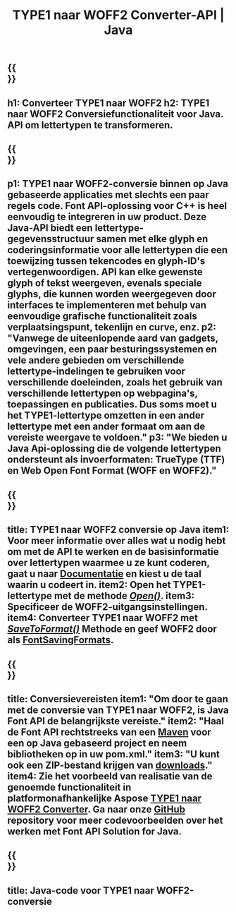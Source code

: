 ﻿---
translation: true
template: /_templates/conversion-child-java.md
title: TYPE1 naar WOFF2 Converter-API | Java
description: Converteer TYPE1 naar WOFF2 met behulp van Java API op Windows en Linux. Integreer deze native TYPE1 naar WOFF2-lettertypeconversiefunctionaliteit in uw eigen oplossing.
keywords: type1 naar woff2 java api, type12woff2 java-oplossing, type1 naar woff2 java
url: /java/conversion/type1-to-woff2/
family: font
platformtag: java
feature: conversion
otherformats: TTF WOFF
---

{{<section banner>}}
---
h1: Converteer TYPE1 naar WOFF2
h2: TYPE1 naar WOFF2 Conversiefunctionaliteit voor Java. API om lettertypen te transformeren.
---

{{<section overview>}}
---
p1: TYPE1 naar WOFF2-conversie binnen op Java gebaseerde applicaties met slechts een paar regels code. Font API-oplossing voor С++ is heel eenvoudig te integreren in uw product. Deze Java-API biedt een lettertype-gegevensstructuur samen met elke glyph en coderingsinformatie voor alle lettertypen die een toewijzing tussen tekencodes en glyph-ID's vertegenwoordigen. API kan elke gewenste glyph of tekst weergeven, evenals speciale glyphs, die kunnen worden weergegeven door interfaces te implementeren met behulp van eenvoudige grafische functionaliteit zoals verplaatsingspunt, tekenlijn en curve, enz.
p2: "Vanwege de uiteenlopende aard van gadgets, omgevingen, een paar besturingssystemen en vele andere gebieden om verschillende lettertype-indelingen te gebruiken voor verschillende doeleinden, zoals het gebruik van verschillende lettertypen op webpagina's, toepassingen en publicaties. Dus soms moet u het TYPE1-lettertype omzetten in een ander lettertype met een ander formaat om aan de vereiste weergave te voldoen."
p3: "We bieden u Java Api-oplossing die de volgende lettertypen ondersteunt als invoerformaten: TrueType (TTF) en Web Open Font Format (WOFF en WOFF2)."
---

{{<section feature1>}}
---
title: TYPE1 naar WOFF2 conversie op Java
item1: Voor meer informatie over alles wat u nodig hebt om met de API te werken en de basisinformatie over lettertypen waarmee u ze kunt coderen, gaat u naar [Documentatie](https://docs.aspose.com/font/) en kiest u de taal waarin u codeert in.
item2: Open het TYPE1-lettertype met de methode [*Open()*](https://reference.aspose.com/font/java/com.aspose.font/Font#open-com.aspose.font.FontDefinition-).
item3: Specificeer de WOFF2-uitgangsinstellingen.
item4: Converteer TYPE1 naar WOFF2 met [*SaveToFormat()*](https://reference.aspose.com/font/java/com.aspose.font/Font#saveToFormat-java.io.OutputStream-com.aspose.font.FontSavingFormats-)   Methode en geef WOFF2 door als [FontSavingFormats](https://reference.aspose.com/font/java/com.aspose.font/FontSavingFormats).
---

{{<section feature2>}}
---
title: Conversievereisten
item1: "Om door te gaan met de conversie van TYPE1 naar WOFF2, is Java Font API de belangrijkste vereiste."
item2: "Haal de Font API rechtstreeks van een [Maven](https://repository.aspose.com/webapp/#/artifacts/browse/tree/General/repo/com/aspose/aspose-font) voor een op Java gebaseerd project en neem bibliotheken op in uw pom.xml."
item3: "U kunt ook een ZIP-bestand krijgen van [downloads](https://downloads.aspose.com/font/java)."
item4: Zie het voorbeeld van realisatie van de genoemde functionaliteit in platformonafhankelijke Aspose [TYPE1 naar WOFF2 Converter](https://products.aspose.app/font/conversion/type1-to-woff2). Ga naar onze [GitHub](https://github.com/aspose-font/Aspose.Font-Documentation/tree/master/java-examples) repository voor meer codevoorbeelden over het werken met Font API Solution for Java.
---

{{<section codeexample>}}
---
title: Java-code voor TYPE1 naar WOFF2-conversie
---
